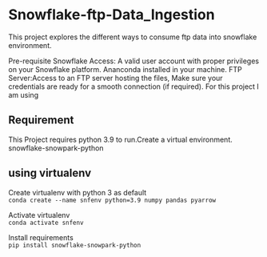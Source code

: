 # Snowflake-ftp-Data_Ingestion
This project explores the different ways to consume ftp data into snowflake environment.

Pre-requisite 
Snowflake Access: A valid user account with proper privileges on your Snowflake platform.
Ananconda installed in your machine.
FTP Server:Access to an FTP server hosting the files, Make sure your credentials are ready for a smooth connection (if required). For this project I am using

## Requirement
This Project requires python 3.9 to run.Create a virtual environment.   
snowflake-snowpark-python


## using virtualenv


Create virtualenv with python 3 as default   
```conda create --name snfenv python=3.9 numpy pandas pyarrow```

Activate virtualenv   
```conda activate snfenv```

Install requirements   
```pip install snowflake-snowpark-python```

